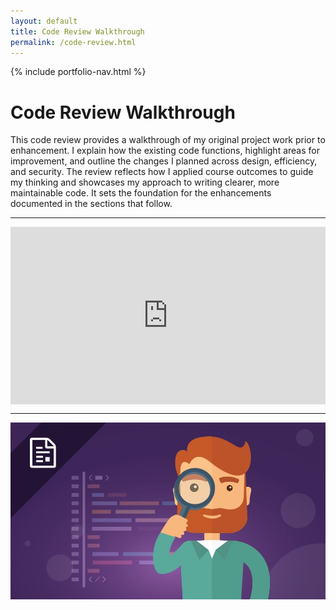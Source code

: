 ```yaml
---
layout: default
title: Code Review Walkthrough
permalink: /code-review.html
---
```


{% include portfolio-nav.html %}

# Code Review Walkthrough

This code review provides a walkthrough of my original project work prior to enhancement. I explain how the existing code functions, highlight areas for improvement, and outline the changes I planned across design, efficiency, and security. The review reflects how I applied course outcomes to guide my thinking and showcases my approach to writing clearer, more maintainable code. It sets the foundation for the enhancements documented in the sections that follow.

---

<div style="position:relative;padding-bottom:56.25%;height:0;overflow:hidden;">
  <iframe
    src="https://www.youtube.com/embed/Ay98Yndll0"
    title="Code Review"
    frameborder="0"
    allow="accelerometer; autoplay; clipboard-write; encrypted-media; gyroscope; picture-in-picture"
    allowfullscreen
    style="position:absolute;top:0;left:0;width:100%;height:100%;"
  ></iframe>
</div>


---
![Review](assets/Review.jpg)
